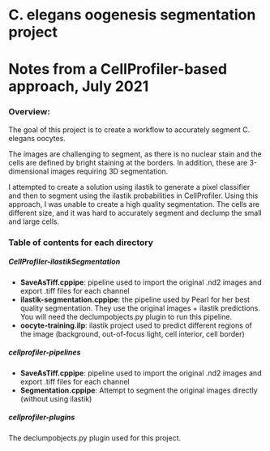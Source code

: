 # C. elegans oogenesis segmentation project

# Notes from a CellProfiler-based approach, July 2021

### Overview:
The goal of this project is to create a workflow to accurately segment C. elegans oocytes.

The images are challenging to segment, as there is no nuclear stain and the cells are defined by bright staining at the borders. In addition, these are 3-dimensional images requiring 3D segmentation.

I attempted to create a solution using ilastik to generate a pixel classifier and then to segment using the ilastik probabilities in CellProfiler. Using this approach, I was unable to create a high quality segmentation. The cells are different size, and it was hard to accurately segment and declump the small and large cells.

### Table of contents for each directory

##### CellProfiler-ilastikSegmentation
- **SaveAsTiff.cppipe**: pipeline used to import the original .nd2 images and export .tiff files for each channel
- **ilastik-segmentation.cppipe**: the pipeline used by Pearl for her best quality segmentation. They use the original images + ilastik predictions. You will need the declumpobjects.py plugin to run this pipeline.
- **oocyte-training.ilp**: ilastik project used to predict different regions of the image (background, out-of-focus light, cell interior, cell border)

##### cellprofiler-pipelines
- **SaveAsTiff.cppipe**: pipeline used to import the original .nd2 images and export .tiff files for each channel
- **Segmentation.cppipe**:  Attempt to segment the original images directly (without using ilastik)

##### cellprofiler-plugins
The declumpobjects.py plugin used for this project.
